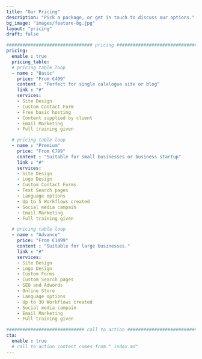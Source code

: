 ```yaml
---
title: "Our Pricing"
description: "Pick a package, or get in touch to discuss our options."
bg_image: "images/feature-bg.jpg"
layout: "pricing"
draft: false

################################ pricing ################################
pricing:
  enable : true
  pricing_table:
  # pricing table loop
  - name : "Basic"
    price: "From €499"
    content : "Perfect for single calalogue site or blog"
    link : "#"
    services:
    - Site Design
    - Custom Contact Form
    - Free basic hosting
    - Content supplied by client
    - Email Marketing
    - Full training given

  # pricing table loop
  - name : "Premium"
    price: "From €799"
    content : "Suitable for small businesses or business startup"
    link : "#"
    services:
    - Site Design
    - Logo Design
    - Custom Contact Forms
    - Text Search pages
    - Language options
    - Up to 5 Workflows created 
    - Social media campain
    - Email Marketing
    - Full training given

  # pricing table loop
  - name : "Advance"
    price: "From €1499"
    content : "Suitable for large businesses."
    link : "#"
    services:
    - Site Design
    - Logo Design
    - Custom Forms
    - Custom Search pages
    - SEO and Adwords
    - Online Store
    - Language options
    - Up to 30 Workflows created 
    - Social media campain
    - Email Marketing
    - Full training given

############################# call to action #################################
cta:
  enable : true
  # call to action content comes from "_index.md"
---
```

